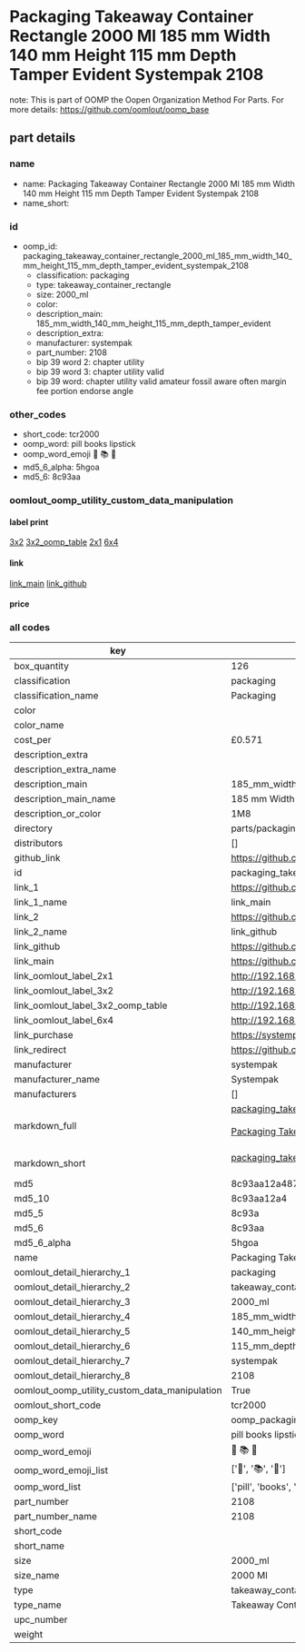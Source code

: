 # Packaging Takeaway Container Rectangle 2000 Ml 185 mm Width 140 mm Height 115 mm Depth Tamper Evident Systempak 2108  

note: This is part of OOMP the Oopen Organization Method For Parts. For more details: https://github.com/oomlout/oomp_base

##  part details
  







### name
* name: Packaging Takeaway Container Rectangle 2000 Ml 185 mm Width 140 mm Height 115 mm Depth Tamper Evident Systempak 2108
* name_short: 
### id
* oomp_id: packaging_takeaway_container_rectangle_2000_ml_185_mm_width_140_mm_height_115_mm_depth_tamper_evident_systempak_2108
  * classification: packaging
  * type: takeaway_container_rectangle
  * size: 2000_ml
  * color: 
  * description_main: 185_mm_width_140_mm_height_115_mm_depth_tamper_evident
  * description_extra: 
  * manufacturer: systempak
  * part_number: 2108
  * bip 39 word 2: chapter utility
  * bip 39 word 3: chapter utility valid
  * bip 39 word: chapter utility valid amateur fossil aware often margin fee portion endorse angle

### other_codes
* short_code: tcr2000
* oomp_word: pill books lipstick
* oomp_word_emoji :pill: :books: :lipstick:
* md5_6_alpha: 5hgoa
* md5_6: 8c93aa






### oomlout_oomp_utility_custom_data_manipulation
#### label print
[3x2](http://192.168.1.245:1112/?label=oomp%205hgoa)
[3x2_oomp_table](http://192.168.1.108:1112/?label=oomp%205hgoa)
[2x1](http://192.168.1.242:1112/?label=oomp%205hgoa)
[6x4](http://192.168.1.55:1112/?label=oomp%205hgoa)    

#### link

[link_main](https://github.com/oomlout/oomlout_oomp_version_1_messy/tree/main/parts/packaging_takeaway_container_rectangle_2000_ml_185_mm_width_140_mm_height_115_mm_depth_tamper_evident_systempak_2108) [link_github](https://github.com/oomlout/oomlout_oomp_version_1_messy/tree/main/parts/packaging_takeaway_container_rectangle_2000_ml_185_mm_width_140_mm_height_115_mm_depth_tamper_evident_systempak_2108)                             

#### price







### all codes 
| key | value |  
| --- | --- |  
| box_quantity | 126 |  
| classification | packaging |  
| classification_name | Packaging |  
| color |  |  
| color_name |  |  
| cost_per | £0.571 |  
| description_extra |  |  
| description_extra_name |  |  
| description_main | 185_mm_width_140_mm_height_115_mm_depth_tamper_evident |  
| description_main_name | 185 mm Width 140 mm Height 115 mm Depth Tamper Evident |  
| description_or_color | 1M8 |  
| directory | parts/packaging_takeaway_container_rectangle_2000_ml_185_mm_width_140_mm_height_115_mm_depth_tamper_evident_systempak_2108 |  
| distributors | [] |  
| github_link | https://github.com/oomlout/oomlout_oomp_part_src/tree/main/parts/packaging_takeaway_container_rectangle_2000_ml_185_mm_width_140_mm_height_115_mm_depth_tamper_evident_systempak_2108 |  
| id | packaging_takeaway_container_rectangle_2000_ml_185_mm_width_140_mm_height_115_mm_depth_tamper_evident_systempak_2108 |  
| link_1 | https://github.com/oomlout/oomlout_oomp_version_1_messy/tree/main/parts/packaging_takeaway_container_rectangle_2000_ml_185_mm_width_140_mm_height_115_mm_depth_tamper_evident_systempak_2108 |  
| link_1_name | link_main |  
| link_2 | https://github.com/oomlout/oomlout_oomp_version_1_messy/tree/main/parts/packaging_takeaway_container_rectangle_2000_ml_185_mm_width_140_mm_height_115_mm_depth_tamper_evident_systempak_2108 |  
| link_2_name | link_github |  
| link_github | https://github.com/oomlout/oomlout_oomp_version_1_messy/tree/main/parts/packaging_takeaway_container_rectangle_2000_ml_185_mm_width_140_mm_height_115_mm_depth_tamper_evident_systempak_2108 |  
| link_main | https://github.com/oomlout/oomlout_oomp_version_1_messy/tree/main/parts/packaging_takeaway_container_rectangle_2000_ml_185_mm_width_140_mm_height_115_mm_depth_tamper_evident_systempak_2108 |  
| link_oomlout_label_2x1 | http://192.168.1.242:1112/?label=oomp%205hgoa |  
| link_oomlout_label_3x2 | http://192.168.1.245:1112/?label=oomp%205hgoa |  
| link_oomlout_label_3x2_oomp_table | http://192.168.1.108:1112/?label=oomp%205hgoa |  
| link_oomlout_label_6x4 | http://192.168.1.55:1112/?label=oomp%205hgoa |  
| link_purchase | https://systempak.net/product/2000ml-rectangular-tamper-evident-containers-and-lids/ |  
| link_redirect | https://github.com/oomlout/oomlout_oomp_version_1_messy/tree/main/parts/packaging_takeaway_container_rectangle_2000_ml_185_mm_width_140_mm_height_115_mm_depth_tamper_evident_systempak_2108 |  
| manufacturer | systempak |  
| manufacturer_name | Systempak |  
| manufacturers | [] |  
| markdown_full | [packaging_takeaway_container_rectangle_2000_ml_185_mm_width_140_mm_height_115_mm_depth_tamper_evident_systempak_2108](none)<br>[](none)<br>[Packaging Takeaway Container Rectangle 2000 Ml 185 Mm Width 140 Mm Height 115 Mm Depth Tamper Evident Systempak 2108](none)<br><br> |  
| markdown_short | [packaging_takeaway_container_rectangle_2000_ml_185_mm_width_140_mm_height_115_mm_depth_tamper_evident_systempak_2108](none)<br><br> |  
| md5 | 8c93aa12a487f334412df07be1bc1133 |  
| md5_10 | 8c93aa12a4 |  
| md5_5 | 8c93a |  
| md5_6 | 8c93aa |  
| md5_6_alpha | 5hgoa |  
| name | Packaging Takeaway Container Rectangle 2000 Ml 185 mm Width 140 mm Height 115 mm Depth Tamper Evident Systempak 2108 |  
| oomlout_detail_hierarchy_1 | packaging |  
| oomlout_detail_hierarchy_2 | takeaway_container_rectangle |  
| oomlout_detail_hierarchy_3 | 2000_ml |  
| oomlout_detail_hierarchy_4 | 185_mm_width |  
| oomlout_detail_hierarchy_5 | 140_mm_height |  
| oomlout_detail_hierarchy_6 | 115_mm_depth |  
| oomlout_detail_hierarchy_7 | systempak |  
| oomlout_detail_hierarchy_8 | 2108 |  
| oomlout_oomp_utility_custom_data_manipulation | True |  
| oomlout_short_code | tcr2000 |  
| oomp_key | oomp_packaging_takeaway_container_rectangle_2000_ml_185_mm_width_140_mm_height_115_mm_depth_tamper_evident_systempak_2108 |  
| oomp_word | pill books lipstick |  
| oomp_word_emoji | :pill: :books: :lipstick: |  
| oomp_word_emoji_list | [':pill:', ':books:', ':lipstick:'] |  
| oomp_word_list | ['pill', 'books', 'lipstick'] |  
| part_number | 2108 |  
| part_number_name | 2108 |  
| short_code |  |  
| short_name |  |  
| size | 2000_ml |  
| size_name | 2000 Ml |  
| type | takeaway_container_rectangle |  
| type_name | Takeaway Container Rectangle |  
| upc_number |  |  
| weight |  |  
